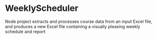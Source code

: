 # WeeklyScheduler
Node project extracts and processes course data from an input Excel file, and produces a new Excel file containing a visually pleasing weekly schedule and report

